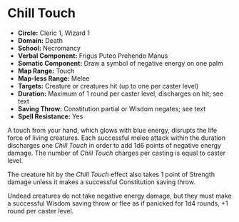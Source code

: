# Chill Touch

- **Circle:** Cleric 1, Wizard 1
- **Domain:** Death
- **School:** Necromancy
- **Verbal Component:** Frigus Puteo Prehendo Manus
- **Somatic Component:** Draw a symbol of negative energy on one palm
- **Map Range:** Touch
- **Map-less Range:** Melee
- **Targets:** Creature or creatures hit (up to one per caster level)
- **Duration:** Maximum of 1 round per caster level, discharges on hit; see text
- **Saving Throw:** Constitution partial or Wisdom negates; see text
- **Spell Resistance:** Yes

A touch from your hand, which glows with blue energy, disrupts the life force of living creatures. Each successful melee attack within the duration discharges one *Chill Touch* in order to add 1d6 points of negative energy damage. The number of *Chill Touch* charges per casting is equal to caster level.

The creature hit by the *Chill Touch* effect also takes 1 point of Strength damage unless it makes a successful Constitution saving throw.

Undead creatures do not take negative energy damage, but they must make a successful Wisdom saving throw or flee as if panicked for 1d4 rounds, +1 round per caster level.
